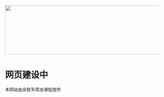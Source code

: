 
  
<body>
  <h1><img src="https://114514fuckyou.github.io/LXTVweb/evs_lxtv_new.png" width="800" height="161" alt=""/></h1>
  <h1><strong>网页建设中</strong></h1>
   本网站由余胜军爬虫课程提供
</body>
<template>
  <div class="email-container">
    <img id="email-img" src="./image/qvnidayede.gif" >
  </div>
</template>
